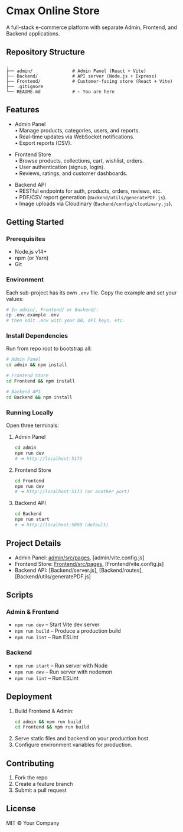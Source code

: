 # Cmax Online Store

A full-stack e-commerce platform with separate Admin, Frontend, and Backend applications.

## Repository Structure

```
.
├── admin/               # Admin Panel (React + Vite)
├── Backend/             # API server (Node.js + Express)
├── Frontend/            # Customer-facing store (React + Vite)
├── .gitignore
└── README.md            # ← You are here
```

## Features

- Admin Panel  
  • Manage products, categories, users, and reports.  
  • Real-time updates via WebSocket notifications.  
  • Export reports (CSV).

- Frontend Store  
  • Browse products, collections, cart, wishlist, orders.  
  • User authentication (signup, login).  
  • Reviews, ratings, and customer dashboards.

- Backend API  
  • RESTful endpoints for auth, products, orders, reviews, etc.  
  • PDF/CSV report generation (`Backend/utils/generatePDF.js`).  
  • Image uploads via Cloudinary (`Backend/config/cloudinary.js`).

## Getting Started

### Prerequisites

- Node.js v14+  
- npm (or Yarn)  
- Git

### Environment

Each sub-project has its own `.env` file. Copy the example and set your values:

```bash
# In admin/, Frontend/ or Backend/:
cp .env.example .env
# then edit .env with your DB, API keys, etc.
```

### Install Dependencies

Run from repo root to bootstrap all:

```bash
# Admin Panel
cd admin && npm install

# Frontend Store
cd Frontend && npm install

# Backend API
cd Backend && npm install
```

### Running Locally

Open three terminals:

1. Admin Panel  
   ```bash
   cd admin
   npm run dev
   # ➜ http://localhost:5173
   ```

2. Frontend Store  
   ```bash
   cd Frontend
   npm run dev
   # ➜ http://localhost:5173 (or another port)
   ```

3. Backend API  
   ```bash
   cd Backend
   npm run start
   # ➜ http://localhost:5000 (default)
   ```

## Project Details

- Admin Panel: [admin/src/pages](admin/src/pages), [admin/vite.config.js]  
- Frontend Store: [Frontend/src/pages](Frontend/src/pages), [Frontend/vite.config.js]  
- Backend API: [Backend/server.js], [Backend/routes], [Backend/utils/generatePDF.js]

## Scripts

### Admin & Frontend

- `npm run dev` – Start Vite dev server  
- `npm run build` – Produce a production build  
- `npm run lint` – Run ESLint  

### Backend

- `npm run start` – Run server with Node  
- `npm run dev` – Run server with nodemon  
- `npm run lint` – Run ESLint  

## Deployment

1. Build Frontend & Admin:
   ```bash
   cd admin && npm run build
   cd Frontend && npm run build
   ```
2. Serve static files and backend on your production host.  
3. Configure environment variables for production.

## Contributing

1. Fork the repo  
2. Create a feature branch  
3. Submit a pull request  

## License

MIT © Your Company  
